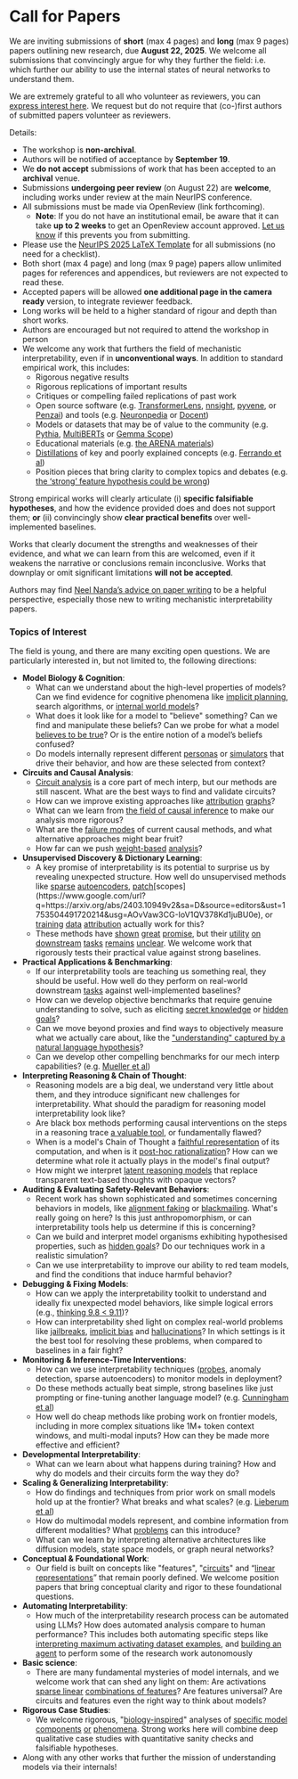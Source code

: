 # Call for Papers
We are inviting submissions of **short** (max 4 pages) and **long** (max 9 pages) papers outlining new research, due **August 22, 2025**. We welcome all submissions that convincingly argue for why they further the field: i.e. which further our ability to use the internal states of neural networks to understand them. 

We are extremely grateful to all who volunteer as reviewers, you can [express interest here](https://www.google.com/url?q=https://docs.google.com/forms/d/e/1FAIpQLSdiw1SJllzoTz_nqzDTzTOGb9DV3W_truQyh-WvYj_QGIi7Mg/viewform?usp%3Ddialog&sa=D&source=editors&ust=1753504491709818&usg=AOvVaw1KIzXaHXx8t5818nBvr_Ew). We request but do not require that (co-)first authors of submitted papers volunteer as reviewers. 

Details: 
* The workshop is **non-archival**.
* Authors will be notified of acceptance by **September 19**.
* We **do not accept** submissions of work that has been accepted to an **archival** venue.
* Submissions **undergoing peer review** (on August 22) are **welcome**, including works under review at the main NeurIPS conference.
* All submissions must be made via OpenReview (link forthcoming).
  * **Note**: If you do not have an institutional email, be aware that it can take **up to 2 weeks** to get an OpenReview account approved. [Let us know](mailto:neurips2025@mechinterpworkshop.com) if this prevents you from submitting.
* Please use the [NeurIPS 2025 LaTeX Template](https://www.google.com/url?q=https://media.neurips.cc/Conferences/NeurIPS2025/Styles.zip&sa=D&source=editors&ust=1753504491712145&usg=AOvVaw26jb5FAvWRDP8mWpoldjtQ) for all submissions (no need for a checklist).
* Both short (max 4 page) and long (max 9 page) papers allow unlimited pages for references and appendices, but reviewers are not expected to read these.
* Accepted papers will be allowed **one additional page in the camera ready** version, to integrate reviewer feedback.
* Long works will be held to a higher standard of rigour and depth than short works.
* Authors are encouraged but not required to attend the workshop in person
* We welcome any work that furthers the field of mechanistic interpretability, even if in **unconventional ways**. In addition to standard empirical work, this includes:
  * Rigorous negative results
  * Rigorous replications of important results
  * Critiques or compelling failed replications of past work
  * Open source software (e.g. [TransformerLens](https://www.google.com/url?q=https://github.com/neelnanda-io/TransformerLens&sa=D&source=editors&ust=1753504491713647&usg=AOvVaw1pKJMa28yMael23886foGD), [nnsight](https://www.google.com/url?q=https://github.com/ndif-team/nnsight&sa=D&source=editors&ust=1753504491713764&usg=AOvVaw3cUAWKUDRO6YFHaadz1cCb), [pyvene](https://www.google.com/url?q=https://github.com/stanfordnlp/pyvene/tree/main/pyvene/models/mlp&sa=D&source=editors&ust=1753504491713905&usg=AOvVaw11Iygy25vDmmfxfxyXp4H_), or [Penzai](https://www.google.com/url?q=https://github.com/google-deepmind/penzai&sa=D&source=editors&ust=1753504491714035&usg=AOvVaw1MP4ZG2xbx4KIKYmdHQ5VW)) and tools (e.g. [Neuronpedia](https://www.google.com/url?q=http://neuronpedia.org&sa=D&source=editors&ust=1753504491714174&usg=AOvVaw10Iq6IOuYK_rto1pekAeW1) or [Docent](https://www.google.com/url?q=https://transluce.org/introducing-docent&sa=D&source=editors&ust=1753504491714313&usg=AOvVaw1RxvbnGeEOrbY7pSuMvadO))
  * Models or datasets that may be of value to the community (e.g. [Pythia](https://www.google.com/url?q=https://arxiv.org/abs/2304.01373&sa=D&source=editors&ust=1753504491714529&usg=AOvVaw0m_9Hip2pbUs6bmyWVnSd9), [MultiBERTs](https://www.google.com/url?q=https://arxiv.org/abs/2106.16163&sa=D&source=editors&ust=1753504491714617&usg=AOvVaw2oQTf6KnTDHAVarOktit3j) or [Gemma Scope](https://www.google.com/url?q=https://arxiv.org/abs/2408.05147&sa=D&source=editors&ust=1753504491714702&usg=AOvVaw3j4898Xz4CU3LCFuB-E8mc))
  * Educational materials (e.g. [the ARENA materials](https://www.google.com/url?q=https://arena3-chapter1-transformer-interp.streamlit.app/&sa=D&source=editors&ust=1753504491714880&usg=AOvVaw07ea6bqgsX4ri1oxz0g-Ea))
  * [Distillations](https://www.google.com/url?q=https://distill.pub/2017/research-debt/&sa=D&source=editors&ust=1753504491715015&usg=AOvVaw1fe4lksKa2UqJNVlPP29T4) of key and poorly explained concepts (e.g. [Ferrando et al](https://www.google.com/url?q=https://arxiv.org/abs/2405.00208&sa=D&source=editors&ust=1753504491715200&usg=AOvVaw1TUXPBNf09TUXXVS7yaQ5-))
  * Position pieces that bring clarity to complex topics and debates (e.g. [the ‘strong’ feature hypothesis could be wrong](https://www.google.com/url?q=https://www.alignmentforum.org/posts/tojtPCCRpKLSHBdpn/the-strong-feature-hypothesis-could-be-wrong&sa=D&source=editors&ust=1753504491715483&usg=AOvVaw0lA3bXyco1i-JwJ0vAYDVD))

Strong empirical works will clearly articulate (i) **specific falsifiable hypotheses**, and how the evidence provided does and does not support them; **or** (ii) convincingly show **clear practical benefits** over well-implemented baselines. 

Works that clearly document the strengths and weaknesses of their evidence, and what we can learn from this are welcomed, even if it weakens the narrative or conclusions remain inconclusive. Works that downplay or omit significant limitations **will not be accepted**. 

Authors may find [Neel Nanda’s advice on paper writing](https://www.google.com/url?q=https://www.alignmentforum.org/posts/eJGptPbbFPZGLpjsp/highly-opinionated-advice-on-how-to-write-ml-papers&sa=D&source=editors&ust=1753504491716727&usg=AOvVaw3TMBhpuSdPQqdTQ4kLZRwK) to be a helpful perspective, especially those new to writing mechanistic interpretability papers. 
### Topics of Interest
The field is young, and there are many exciting open questions. We are particularly interested in, but not limited to, the following directions: 
* **Model Biology & Cognition**:
  * What can we understand about the high-level properties of models? Can we find evidence for cognitive phenomena like [implicit planning](https://www.google.com/url?q=https://transformer-circuits.pub/2025/attribution-graphs/biology.html%23dives-poems&sa=D&source=editors&ust=1753504491717480&usg=AOvVaw3s0IiPfYLseT2jqaooGnm_), search algorithms, or [internal world models](https://www.google.com/url?q=https://arxiv.org/abs/2210.13382&sa=D&source=editors&ust=1753504491717612&usg=AOvVaw1f_5kV5iXDHRZ9J123QMt_)?
  * What does it look like for a model to "believe" something? Can we find and manipulate these beliefs? Can we probe for what a model [believes to be true](https://www.google.com/url?q=https://arxiv.org/abs/2310.06824&sa=D&source=editors&ust=1753504491717895&usg=AOvVaw34VYvcynSbiK4cNOJGkq0X)? Or is the entire notion of a model’s beliefs confused?
  * Do models internally represent different [personas](https://www.google.com/url?q=https://arxiv.org/abs/2406.12094&sa=D&source=editors&ust=1753504491718171&usg=AOvVaw07kC2o4OPYGIidi3FW9tB4) or [simulators](https://www.google.com/url?q=https://www.nature.com/articles/s41586-023-06647-8&sa=D&source=editors&ust=1753504491718277&usg=AOvVaw13SPgbProP3yJyKlgDE_HU) that drive their behavior, and how are these selected from context?
* **Circuits and Causal Analysis**:
  * [Circuit analysis](https://www.google.com/url?q=https://distill.pub/2020/circuits/zoom-in/&sa=D&source=editors&ust=1753504491718588&usg=AOvVaw1GGdzp9sxuxK_HonOfL5Wi) is a core part of mech interp, but our methods are still nascent. What are the best ways to find and validate circuits?
  * How can we improve existing approaches like [attribution](https://www.google.com/url?q=https://arxiv.org/abs/2406.11944&sa=D&source=editors&ust=1753504491718870&usg=AOvVaw2Dx0cfzwQ0aeoV_pFuslmj) [graphs](https://www.google.com/url?q=https://transformer-circuits.pub/2025/attribution-graphs/methods.html&sa=D&source=editors&ust=1753504491718963&usg=AOvVaw3ETKYpyupdwbbu92voBLhu)?
  * What can we learn from [the field of causal inference](https://www.google.com/url?q=https://arxiv.org/abs/2407.04690&sa=D&source=editors&ust=1753504491719157&usg=AOvVaw03zRqSGVlFivsSDUFtR17A) to make our analysis more rigorous?
  * What are the [failure modes](https://www.google.com/url?q=https://arxiv.org/abs/2307.15771&sa=D&source=editors&ust=1753504491719332&usg=AOvVaw3qwhinJBElLllGFEd6Y1Zz) of current causal methods, and what alternative approaches might bear fruit?
  * How far can we push [weight-based](https://www.google.com/url?q=https://arxiv.org/abs/2301.05217&sa=D&source=editors&ust=1753504491719543&usg=AOvVaw0k6z5yL_h-_xRc5wklR3Ot) [analysis](https://www.google.com/url?q=https://arxiv.org/abs/2410.08417&sa=D&source=editors&ust=1753504491719614&usg=AOvVaw2MIoc2GMcOJJ6hTaVZg0gb)?
* **Unsupervised Discovery & Dictionary Learning**:
  * A key promise of interpretability is its potential to surprise us by revealing unexpected structure. How well do unsupervised methods like [sparse](https://www.google.com/url?q=https://arxiv.org/abs/2103.15949&sa=D&source=editors&ust=1753504491719995&usg=AOvVaw3CfqhokTCT-FbyAiofRtms) [autoencoders](https://www.google.com/url?q=https://transformer-circuits.pub/2023/monosemantic-features&sa=D&source=editors&ust=1753504491720086&usg=AOvVaw00Oix764NAchFygFXeBYna), [patch](https://www.google.com/url?q=https://arxiv.org/abs/2401.06102&sa=D&source=editors&ust=1753504491720162&usg=AOvVaw29Da9xzK8KWftJfWUZb63_)[scopes](https://www.google.com/url?q=https://arxiv.org/abs/2403.10949v2&sa=D&source=editors&ust=1753504491720214&usg=AOvVaw3CG-IoV1QV378Kd1juBU0e), or [training](https://www.google.com/url?q=https://proceedings.mlr.press/v70/koh17a?ref%3Dhttps://githubhelp.com&sa=D&source=editors&ust=1753504491720304&usg=AOvVaw21FwYO4mqg-9ZupgqB27VA) [data](https://www.google.com/url?q=https://arxiv.org/abs/2308.03296&sa=D&source=editors&ust=1753504491720410&usg=AOvVaw0SKljSj-tXujuiTqCHk7lb) [attribution](https://www.google.com/url?q=https://arxiv.org/abs/2205.11482&sa=D&source=editors&ust=1753504491720497&usg=AOvVaw3Cyp5PH5jHuYGyzz2CrF0L) actually work for this?
  * These methods have [shown](https://www.google.com/url?q=https://transformer-circuits.pub/2024/scaling-monosemanticity/index.html&sa=D&source=editors&ust=1753504491720672&usg=AOvVaw1tUZWVJKFklvRKYIts7HHz) [great](https://www.google.com/url?q=https://transformer-circuits.pub/2025/attribution-graphs/biology.html&sa=D&source=editors&ust=1753504491720774&usg=AOvVaw35JvOa7DH7XwpcDHG0gc8p) [promise](https://www.google.com/url?q=https://arxiv.org/abs/2503.10965&sa=D&source=editors&ust=1753504491720850&usg=AOvVaw0iBxiCXISPLVqpUH2sZbE6), but their [utility](https://www.google.com/url?q=https://arxiv.org/abs/2502.16681&sa=D&source=editors&ust=1753504491720931&usg=AOvVaw1LH2cn3qHlMd92aNEnzS16) [on](https://www.google.com/url?q=https://www.tilderesearch.com/blog/sieve&sa=D&source=editors&ust=1753504491721005&usg=AOvVaw19CtO1ko4l5qq7IjSgkkkV) [downstream](https://www.google.com/url?q=https://arxiv.org/abs/2501.17148&sa=D&source=editors&ust=1753504491721077&usg=AOvVaw0FHNEXIFhDelSVQ30oZHCB) [tasks](https://www.google.com/url?q=https://transformer-circuits.pub/2024/features-as-classifiers/index.html&sa=D&source=editors&ust=1753504491721166&usg=AOvVaw1j0bKLsFdFjyG2buEns0_q) [remains](https://www.google.com/url?q=https://arxiv.org/abs/2502.04382&sa=D&source=editors&ust=1753504491721270&usg=AOvVaw3sKXttZDsw7QgfjeQsj4GQ) [unclear](https://www.google.com/url?q=https://www.alignmentforum.org/posts/4uXCAJNuPKtKBsi28/negative-results-for-saes-on-downstream-tasks&sa=D&source=editors&ust=1753504491721395&usg=AOvVaw1S4DsK_Y2zZgOsMEemkVLL). We welcome work that rigorously tests their practical value against strong baselines.
* **Practical Applications & Benchmarking**:
  * If our interpretability tools are teaching us something real, they should be useful. How well do they perform on real-world downstream [tasks](https://www.google.com/url?q=https://www.lesswrong.com/posts/wGRnzCFcowRCrpX4Y/downstream-applications-as-validation-of-interpretability&sa=D&source=editors&ust=1753504491722049&usg=AOvVaw0pU3042_hUkVUogu3HbJtJ) against well-implemented baselines?
  * How can we develop objective benchmarks that require genuine understanding to solve, such as eliciting [secret knowledge](https://www.google.com/url?q=https://arxiv.org/abs/2505.14352&sa=D&source=editors&ust=1753504491722337&usg=AOvVaw0m-emQI95U2iCzBVEzPj8a) or [hidden goals](https://www.google.com/url?q=https://arxiv.org/abs/2503.10965&sa=D&source=editors&ust=1753504491722452&usg=AOvVaw1WGHuZKCfCDPRbckYhsDgf)?
  * Can we move beyond proxies and find ways to objectively measure what we actually care about, like the ["understanding" captured by a natural language hypothesis](https://www.google.com/url?q=https://arxiv.org/abs/2502.04382&sa=D&source=editors&ust=1753504491722744&usg=AOvVaw10Bt3vVJK8FaEt6lImjb0B)?
  * Can we develop other compelling benchmarks for our mech interp capabilities? (e.g. [Mueller et al](https://www.google.com/url?q=https://arxiv.org/abs/2504.13151&sa=D&source=editors&ust=1753504491722935&usg=AOvVaw1W07JHCEa9MaJzLQgw5dNY))
* **Interpreting Reasoning & Chain of Thought**:
  * Reasoning models are a big deal, we understand very little about them, and they introduce significant new challenges for interpretability. What should the paradigm for reasoning model interpretability look like?
  * Are black box methods performing causal interventions on the steps in a reasoning trace [a valuable tool](https://www.google.com/url?q=https://arxiv.org/abs/2506.19143&sa=D&source=editors&ust=1753504491723706&usg=AOvVaw1nmhT7mPc05WFPYvmiXNqF), or fundamentally flawed?
  * When is a model's Chain of Thought a [faithful representation](https://www.google.com/url?q=https://arxiv.org/abs/2305.04388&sa=D&source=editors&ust=1753504491724069&usg=AOvVaw0T1mwLTqftlQhWLqaPyj3W) of its computation, and when is it [post-hoc rationalization](https://www.google.com/url?q=https://arxiv.org/abs/2503.08679&sa=D&source=editors&ust=1753504491724265&usg=AOvVaw2eprVcaS5VL2K-BMqtd85F)? How can we determine what role it actually plays in the model's final output?
  * How might we interpret [latent reasoning models](https://www.google.com/url?q=https://arxiv.org/abs/2412.06769&sa=D&source=editors&ust=1753504491724610&usg=AOvVaw3iqlIjA2gryRCBjZ2ZBQdN) that replace transparent text-based thoughts with opaque vectors?
* **Auditing & Evaluating Safety-Relevant Behaviors**:
  * Recent work has shown sophisticated and sometimes concerning behaviors in models, like [alignment faking](https://www.google.com/url?q=https://arxiv.org/abs/2412.14093&sa=D&source=editors&ust=1753504491725245&usg=AOvVaw3-7BYDNudTWP8NCR8okjRT) or [blackmailing](https://www.google.com/url?q=https://www.anthropic.com/research/agentic-misalignment&sa=D&source=editors&ust=1753504491725384&usg=AOvVaw0hwvB-ajGOPP1ti1zH71vQ). What's really going on here? Is this just anthropomorphism, or can interpretability tools help us determine if this is concerning?
  * Can we build and interpret model organisms exhibiting hypothesised properties, such as [hidden goals](https://www.google.com/url?q=https://arxiv.org/abs/2503.10965&sa=D&source=editors&ust=1753504491725748&usg=AOvVaw1ywGxYGhZqhbE1DnwBxoTQ)? Do our techniques work in a realistic simulation?
  * Can we use interpretability to improve our ability to red team models, and find the conditions that induce harmful behavior?
* **Debugging & Fixing Models**:
  * How can we apply the interpretability toolkit to understand and ideally fix unexpected model behaviors, like simple logical errors (e.g., [thinking 9.8 < 9.11](https://www.google.com/url?q=https://transluce.org/observability-interface&sa=D&source=editors&ust=1753504491726399&usg=AOvVaw2v7qanKfXZRWS65RNrHTnC))?
  * How can interpretability shed light on complex real-world problems like [jailbreaks](https://www.google.com/url?q=https://transformer-circuits.pub/2025/attribution-graphs/biology.html%23dives-jailbreak&sa=D&source=editors&ust=1753504491726700&usg=AOvVaw3EuIPD0SlbYVknJTodNrRO), [implicit bias](https://www.google.com/url?q=https://arxiv.org/abs/2506.10922&sa=D&source=editors&ust=1753504491726829&usg=AOvVaw1J-b7yT-vpuODVXEcb0dER) and [hallucinations](https://www.google.com/url?q=https://arxiv.org/abs/2411.14257&sa=D&source=editors&ust=1753504491726924&usg=AOvVaw2MoWF6O4ypq5ayfW0QxN2R)? In which settings is it the best tool for resolving these problems, when compared to baselines in a fair fight?
* **Monitoring & Inference-Time Interventions**:
  * How can we use interpretability techniques ([probes](https://www.google.com/url?q=https://arxiv.org/abs/2102.12452&sa=D&source=editors&ust=1753504491727391&usg=AOvVaw0FA_sDNmbmsC6zcCii6Z1H), anomaly detection, sparse autoencoders) to monitor models in deployment?
  * Do these methods actually beat simple, strong baselines like just prompting or fine-tuning another language model? (e.g. [Cunningham et al](https://www.google.com/url?q=https://alignment.anthropic.com/2025/cheap-monitors/&sa=D&source=editors&ust=1753504491727783&usg=AOvVaw0FF4YJKHBz6anT0yFbowW_))
  * How well do cheap methods like probing work on frontier models, including in more complex situations like 1M+ token context windows, and multi-modal inputs? How can they be made more effective and efficient?
* **Developmental Interpretability**:
  * What can we learn about what happens during training? How and why do models and their circuits form the way they do?
* **Scaling & Generalizing Interpretability**:
  * How do findings and techniques from prior work on small models hold up at the frontier? What breaks and what scales? (e.g. [Lieberum et al](https://www.google.com/url?q=https://arxiv.org/abs/2307.09458&sa=D&source=editors&ust=1753504491728710&usg=AOvVaw0fq8YuHNMWYdNtEY_j02Hm))
  * How do multimodal models represent, and combine information from different modalities? What [problems](https://www.google.com/url?q=https://openreview.net/pdf?id%3DVUhRdZp8ke&sa=D&source=editors&ust=1753504491728959&usg=AOvVaw2nrQKeGRb524TVzzuGub65) can this introduce?
  * What can we learn by interpreting alternative architectures like diffusion models, state space models, or graph neural networks?
* **Conceptual & Foundational Work**:
  * Our field is built on concepts like "features", "[circuits](https://www.google.com/url?q=https://distill.pub/2020/circuits/zoom-in/&sa=D&source=editors&ust=1753504491729445&usg=AOvVaw3anfWZQ4p_w9qaXRcgSQfr)" and “[linear representations](https://www.google.com/url?q=https://transformer-circuits.pub/2024/july-update/index.html%23linear-representations&sa=D&source=editors&ust=1753504491729581&usg=AOvVaw01eAMXPey-z_de5JHGI1St)” that remain poorly defined. We welcome position papers that bring conceptual clarity and rigor to these foundational questions.
* **Automating Interpretability**:
  * How much of the interpretability research process can be automated using LLMs? How does automated analysis compare to human performance? This includes both automating specific steps like [interpreting maximum activating dataset examples](https://www.google.com/url?q=https://openaipublic.blob.core.windows.net/neuron-explainer/paper/index.html&sa=D&source=editors&ust=1753504491730277&usg=AOvVaw1EWav7paJls8HqQ5VTSJoO), and [building an agent](https://www.google.com/url?q=https://arxiv.org/abs/2404.14394&sa=D&source=editors&ust=1753504491730396&usg=AOvVaw3pA60T3Y7POa5_G9dsZ5It) to perform some of the research work autonomously
* **Basic science**:
  * There are many fundamental mysteries of model internals, and we welcome work that can shed any light on them: Are activations [sparse linear](https://www.google.com/url?q=https://arxiv.org/abs/1601.03764&sa=D&source=editors&ust=1753504491730793&usg=AOvVaw1xWOpw-g1k2qyYKpDG--wS) [combinations of features](https://www.google.com/url?q=https://transformer-circuits.pub/2022/toy_model/index.html&sa=D&source=editors&ust=1753504491730909&usg=AOvVaw0oaAGUnDXDb0nDpLkrpIXw)? Are features universal? Are circuits and features even the right way to think about models?
* **Rigorous Case Studies**:
  * We welcome rigorous, "[biology-inspired](https://www.google.com/url?q=https://distill.pub/2020/circuits/curve-circuits/&sa=D&source=editors&ust=1753504491731421&usg=AOvVaw2uQBFp3j9KQ8Vthz4yjmWv)" analyses of [specific model](https://www.google.com/url?q=https://arxiv.org/abs/2310.04625&sa=D&source=editors&ust=1753504491731567&usg=AOvVaw0XkMhpB3Ru_B686Mmcq69m) [components](https://www.google.com/url?q=https://transformer-circuits.pub/2024/scaling-monosemanticity/index.html&sa=D&source=editors&ust=1753504491731679&usg=AOvVaw05uJ_bawzSWpLXKgB_EUxf) [or](https://www.google.com/url?q=https://arxiv.org/abs/2305.01610&sa=D&source=editors&ust=1753504491731776&usg=AOvVaw3dd62cZ0L18D9Ob1Kvtvit) [phenomena](https://www.google.com/url?q=https://arxiv.org/abs/2306.09346&sa=D&source=editors&ust=1753504491731887&usg=AOvVaw3-epSFww2gzhhlpfifj6lG). Strong works here will combine deep qualitative case studies with quantitative sanity checks and falsifiable hypotheses.
* Along with any other works that further the mission of understanding models via their internals!